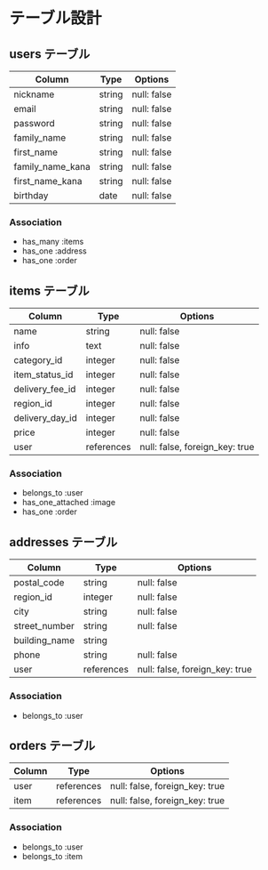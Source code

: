 # テーブル設計


## users テーブル

| Column           | Type    | Options     |
| -----------------| --------| ----------- |
| nickname         | string  | null: false |
| email            | string  | null: false |
| password         | string  | null: false |
| family_name      | string  | null: false |
| first_name       | string  | null: false |
| family_name_kana | string  | null: false |
| first_name_kana  | string  | null: false |
| birthday         | date    | null: false |

### Association
- has_many :items
- has_one :address
- has_one :order


## items テーブル
| Column         | Type         | Options                       |
| ---------------| -------------| ------------------------------|
| name           | string       | null: false                   |
| info           | text         | null: false                   |
| category_id    | integer      | null: false                   |
| item_status_id | integer      | null: false                   |
| delivery_fee_id| integer      | null: false                   |
| region_id      | integer      | null: false                   |
| delivery_day_id| integer      | null: false                   |
| price          | integer      | null: false                   |
| user           | references   | null: false, foreign_key: true|


### Association
- belongs_to :user
- has_one_attached :image
- has_one :order

## addresses テーブル
| Column       | Type         | Options                       |
| -------------| -------------| ------------------------------|
| postal_code  | string       | null: false                   |
| region_id    | integer      | null: false                   |
| city         | string       | null: false                   |
| street_number| string       | null: false                   |
| building_name| string       |                               |
| phone        | string       | null: false                   |
| user         | references   | null: false, foreign_key: true|

### Association
- belongs_to :user

## orders テーブル
| Column       | Type         | Options                       |
| -------------| -------------| ------------------------------|
| user         | references   | null: false, foreign_key: true|
| item         | references   | null: false, foreign_key: true|

### Association
- belongs_to :user
- belongs_to :item